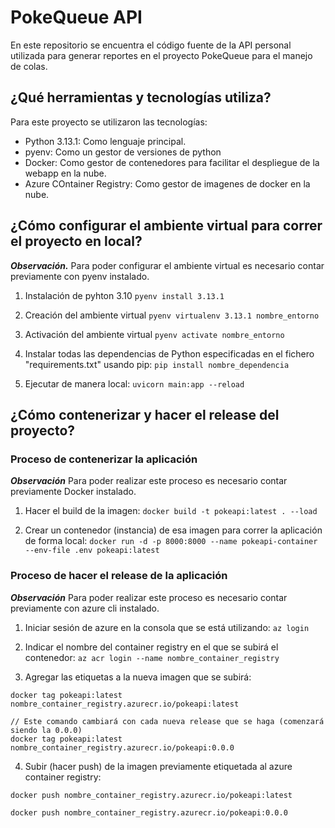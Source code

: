 # PokeQueue API

En este repositorio se encuentra el código fuente de la API personal utilizada para generar reportes en el proyecto PokeQueue para el manejo de colas.

## ¿Qué herramientas y tecnologías utiliza?

Para este proyecto se utilizaron las tecnologías:

* Python 3.13.1: Como lenguaje principal.
* pyenv: Como un gestor de versiones de python
* Docker: Como gestor de contenedores para facilitar el despliegue de la webapp en la nube.
* Azure COntainer Registry: Como gestor de imagenes de docker en la nube.

## ¿Cómo configurar el ambiente virtual para correr el proyecto en local?

___Observación.___ Para poder configurar el ambiente virtual es necesario contar previamente con pyenv instalado.

1. Instalación de pyhton 3.10
    `pyenv install 3.13.1`

2. Creación del ambiente virtual
    `pyenv virtualenv 3.13.1 nombre_entorno`

3. Activación del ambiente virtual
    `pyenv activate nombre_entorno`

4. Instalar todas las dependencias de Python especificadas en el fichero "requirements.txt" usando pip:
    `pip install nombre_dependencia`

5. Ejecutar de manera local:
    `uvicorn main:app --reload`

## ¿Cómo contenerizar y hacer el release del proyecto?

### Proceso de contenerizar la aplicación

___Observación___ Para poder realizar este proceso es necesario contar previamente Docker instalado.

1. Hacer el build de la imagen:
    `docker build -t pokeapi:latest . --load`

2. Crear un contenedor (instancia) de esa imagen para correr la aplicación de forma local:
    `docker run -d -p 8000:8000 --name pokeapi-container --env-file .env pokeapi:latest`

### Proceso de hacer el release de la aplicación

___Observación___ Para poder realizar este proceso es necesario contar previamente con azure cli instalado.

1. Iniciar sesión de azure en la consola que se está utilizando:
    `
    az login
    `
2. Indicar el nombre del container registry en el que se subirá el contenedor:
`
az acr login --name nombre_container_registry
`

3. Agregar las etiquetas a la nueva imagen que se subirá:

```
docker tag pokeapi:latest nombre_container_registry.azurecr.io/pokeapi:latest

// Este comando cambiará con cada nueva release que se haga (comenzará siendo la 0.0.0)
docker tag pokeapi:latest nombre_container_registry.azurecr.io/pokeapi:0.0.0
```

4. Subir (hacer push) de la imagen previamente etiquetada al azure container registry:

```
docker push nombre_container_registry.azurecr.io/pokeapi:latest

docker push nombre_container_registry.azurecr.io/pokeapi:0.0.0
```
